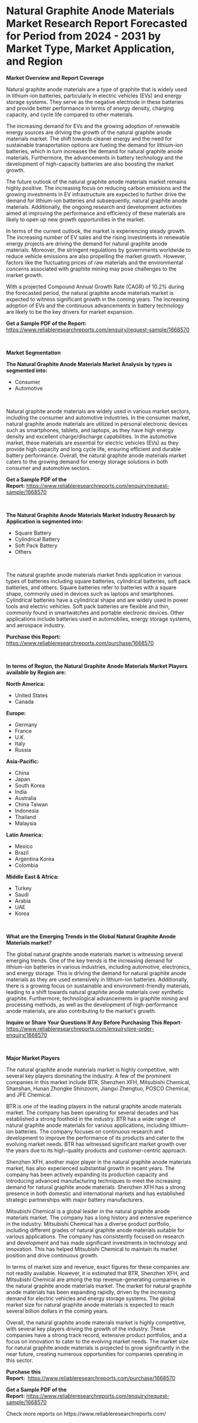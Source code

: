 <p><h1>Natural Graphite Anode Materials Market Research Report Forecasted for Period from 2024 -  2031 by Market Type, Market Application, and Region</h1></p><p><strong>Market Overview and Report Coverage</strong></p>
<p><p>Natural graphite anode materials are a type of graphite that is widely used in lithium-ion batteries, particularly in electric vehicles (EVs) and energy storage systems. They serve as the negative electrode in these batteries and provide better performance in terms of energy density, charging capacity, and cycle life compared to other materials.</p><p>The increasing demand for EVs and the growing adoption of renewable energy sources are driving the growth of the natural graphite anode materials market. The shift towards cleaner energy and the need for sustainable transportation options are fueling the demand for lithium-ion batteries, which in turn increases the demand for natural graphite anode materials. Furthermore, the advancements in battery technology and the development of high-capacity batteries are also boosting the market growth.</p><p>The future outlook of the natural graphite anode materials market remains highly positive. The increasing focus on reducing carbon emissions and the growing investments in EV infrastructure are expected to further drive the demand for lithium-ion batteries and subsequently, natural graphite anode materials. Additionally, the ongoing research and development activities aimed at improving the performance and efficiency of these materials are likely to open up new growth opportunities in the market.</p><p>In terms of the current outlook, the market is experiencing steady growth. The increasing number of EV sales and the rising investments in renewable energy projects are driving the demand for natural graphite anode materials. Moreover, the stringent regulations by governments worldwide to reduce vehicle emissions are also propelling the market growth. However, factors like the fluctuating prices of raw materials and the environmental concerns associated with graphite mining may pose challenges to the market growth.</p><p>With a projected Compound Annual Growth Rate (CAGR) of 10.2% during the forecasted period, the natural graphite anode materials market is expected to witness significant growth in the coming years. The increasing adoption of EVs and the continuous advancements in battery technology are likely to be the key drivers for market expansion.</p></p>
<p><strong>Get a Sample PDF of the Report:</strong> <a href="https://www.reliableresearchreports.com/enquiry/request-sample/1668570">https://www.reliableresearchreports.com/enquiry/request-sample/1668570</a></p>
<p>&nbsp;</p>
<p><strong>Market Segmentation</strong></p>
<p><strong>The Natural Graphite Anode Materials Market Analysis by types is segmented into:</strong></p>
<p><ul><li>Consumer</li><li>Automotive</li></ul></p>
<p>&nbsp;</p>
<p><p>Natural graphite anode materials are widely used in various market sectors, including the consumer and automotive industries. In the consumer market, natural graphite anode materials are utilized in personal electronic devices such as smartphones, tablets, and laptops, as they have high energy density and excellent charge/discharge capabilities. In the automotive market, these materials are essential for electric vehicles (EVs) as they provide high capacity and long cycle life, ensuring efficient and durable battery performance. Overall, the natural graphite anode materials market caters to the growing demand for energy storage solutions in both consumer and automotive sectors.</p></p>
<p><strong>Get a Sample PDF of the Report:</strong>&nbsp;<a href="https://www.reliableresearchreports.com/enquiry/request-sample/1668570">https://www.reliableresearchreports.com/enquiry/request-sample/1668570</a></p>
<p>&nbsp;</p>
<p><strong>The Natural Graphite Anode Materials Market Industry Research by Application is segmented into:</strong></p>
<p><ul><li>Square Battery</li><li>Cylindrical Battery</li><li>Soft Pack Battery</li><li>Others</li></ul></p>
<p>&nbsp;</p>
<p><p>The natural graphite anode materials market finds application in various types of batteries including square batteries, cylindrical batteries, soft pack batteries, and others. Square batteries refer to batteries with a square shape, commonly used in devices such as laptops and smartphones. Cylindrical batteries have a cylindrical shape and are widely used in power tools and electric vehicles. Soft pack batteries are flexible and thin, commonly found in smartwatches and portable electronic devices. Other applications include batteries used in automobiles, energy storage systems, and aerospace industry.</p></p>
<p><strong>Purchase this Report:</strong>&nbsp; <a href="https://www.reliableresearchreports.com/purchase/1668570">https://www.reliableresearchreports.com/purchase/1668570</a></p>
<p>&nbsp;</p>
<p><strong>In terms of Region, the Natural Graphite Anode Materials Market Players available by Region are:</strong></p>
<p>
    <p> <strong> North America: </strong>
        <ul>
            <li>United States</li>
            <li>Canada</li>
        </ul>
        </p> 
    <p> <strong> Europe: </strong>
        <ul>
            <li>Germany</li>
            <li>France</li>
            <li>U.K.</li>
            <li>Italy</li>
            <li>Russia</li>
        </ul>
        </p> 
    <p> <strong> Asia-Pacific: </strong>
        <ul>
            <li>China</li>
            <li>Japan</li>
            <li>South Korea</li>
            <li>India</li>
            <li>Australia</li>
            <li>China Taiwan</li>
            <li>Indonesia</li>
            <li>Thailand</li>
            <li>Malaysia</li>
        </ul>
        </p> 
    <p> <strong> Latin America: </strong>
        <ul>
            <li>Mexico</li>
            <li>Brazil</li>
            <li>Argentina Korea</li>
            <li>Colombia</li>
        </ul>
        </p> 
    <p> <strong> Middle East & Africa: </strong>
        <ul>
            <li>Turkey</li>
            <li>Saudi</li>
            <li>Arabia</li>
            <li>UAE</li>
            <li>Korea</li>
        </ul>
    </p>
    </p>
<p>&nbsp;</p>
<p><strong>What are the Emerging Trends in the Global Natural Graphite Anode Materials market?</strong></p>
<p><p>The global natural graphite anode materials market is witnessing several emerging trends. One of the key trends is the increasing demand for lithium-ion batteries in various industries, including automotive, electronics, and energy storage. This is driving the demand for natural graphite anode materials as they are used extensively in lithium-ion batteries. Additionally, there is a growing focus on sustainable and environment-friendly materials, leading to a shift towards natural graphite anode materials over synthetic graphite. Furthermore, technological advancements in graphite mining and processing methods, as well as the development of high-performance anode materials, are also contributing to the market's growth.</p></p>
<p><strong>Inquire or Share Your Questions If Any Before Purchasing This Report</strong>- <a href="https://www.reliableresearchreports.com/enquiry/pre-order-enquiry/1668570">https://www.reliableresearchreports.com/enquiry/pre-order-enquiry/1668570</a></p>
<p>&nbsp;</p>
<p><strong>Major Market Players</strong></p>
<p><p>The natural graphite anode materials market is highly competitive, with several key players dominating the industry. A few of the prominent companies in this market include BTR, Shenzhen XFH, Mitsubishi Chemical, Shanshan, Hunan Zhongke Shinzoom, Jiangxi Zhengtuo, POSCO Chemical, and JFE Chemical. </p><p>BTR is one of the leading players in the natural graphite anode materials market. The company has been operating for several decades and has established a strong foothold in the industry. BTR has a wide range of natural graphite anode materials for various applications, including lithium-ion batteries. The company focuses on continuous research and development to improve the performance of its products and cater to the evolving market needs. BTR has witnessed significant market growth over the years due to its high-quality products and customer-centric approach.</p><p>Shenzhen XFH, another major player in the natural graphite anode materials market, has also experienced substantial growth in recent years. The company has been actively expanding its production capacity and introducing advanced manufacturing techniques to meet the increasing demand for natural graphite anode materials. Shenzhen XFH has a strong presence in both domestic and international markets and has established strategic partnerships with major battery manufacturers. </p><p>Mitsubishi Chemical is a global leader in the natural graphite anode materials market. The company has a long history and extensive experience in the industry. Mitsubishi Chemical has a diverse product portfolio, including different grades of natural graphite anode materials suitable for various applications. The company has consistently focused on research and development and has made significant investments in technology and innovation. This has helped Mitsubishi Chemical to maintain its market position and drive continuous growth.</p><p>In terms of market size and revenue, exact figures for these companies are not readily available. However, it is estimated that BTR, Shenzhen XFH, and Mitsubishi Chemical are among the top revenue-generating companies in the natural graphite anode materials market. The market for natural graphite anode materials has been expanding rapidly, driven by the increasing demand for electric vehicles and energy storage systems. The global market size for natural graphite anode materials is expected to reach several billion dollars in the coming years.</p><p>Overall, the natural graphite anode materials market is highly competitive, with several key players driving the growth of the industry. These companies have a strong track record, extensive product portfolios, and a focus on innovation to cater to the evolving market needs. The market size for natural graphite anode materials is projected to grow significantly in the near future, creating numerous opportunities for companies operating in this sector.</p></p>
<p><strong>Purchase this Report:</strong>&nbsp;&nbsp;<a href="https://www.reliableresearchreports.com/purchase/1668570">https://www.reliableresearchreports.com/purchase/1668570</a></p>
<p></p>
<p><strong>Get a Sample PDF of the Report:</strong>&nbsp;<a href="https://www.reliableresearchreports.com/enquiry/request-sample/1668570">https://www.reliableresearchreports.com/enquiry/request-sample/1668570</a></p>
<p>Check more reports on https://www.reliableresearchreports.com/</p>